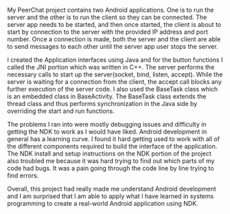   My PeerChat project contains two Android applications. One is to run the server and the other is to run the client so they can be connected.  The server app needs to be started, and then once started, the client is about to start by connection to the server with the provided IP address and port number.  Once a connection is made, both the server and the client are able to send messages to each other until the server app user stops the server.

  I created the Application interfaces using Java and for the button functions I called the JNI portion which was written in C++. The server performs the necessary calls to start up the server(socket, bind, listen, accept). While the server is waiting for a connection from the client, the accept call blocks any further execution of the server code.  I also used the BaseTask class which is an embedded class in BaseActivity.  The BaseTask class extends the thread class and thus performs synchronization in the Java side by overriding the start and run functions.

  The problems I ran into were mostly debugging issues and difficulty in getting the NDK to work as I would have liked.  Android development in general has a learning curve.  I found it hard getting used to work with all of the different components required to build the interface of the application.  The NDK install and setup instructions on the NDK portion of the project also troubled me because it was hard trying to find out which parts of my code had bugs.  It was a pain going through the code line by line trying to find errors.

  Overall, this project had really made me understand Android development and I am surprised that I am able to apply what I have learned in systems programming to create a real-world Android application using NDK.
